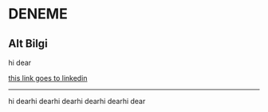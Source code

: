 # DENEME

## Alt Bilgi
hi dear

[this link goes to linkedin](https://www.linkedin.com/feed/)

*****************
hi dearhi dearhi dearhi dearhi dearhi dear
